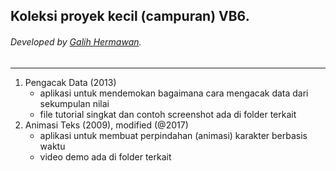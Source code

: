 ## Koleksi proyek kecil (campuran) VB6.
###### Developed by [Galih Hermawan](https://galih.eu).
---

1. Pengacak Data (2013)
	- aplikasi untuk mendemokan bagaimana cara mengacak data dari sekumpulan nilai
	- file tutorial singkat dan contoh screenshot ada di folder terkait
2. Animasi Teks (2009), modified (@2017)
	- aplikasi untuk membuat perpindahan (animasi) karakter berbasis waktu
	- video demo ada di folder terkait